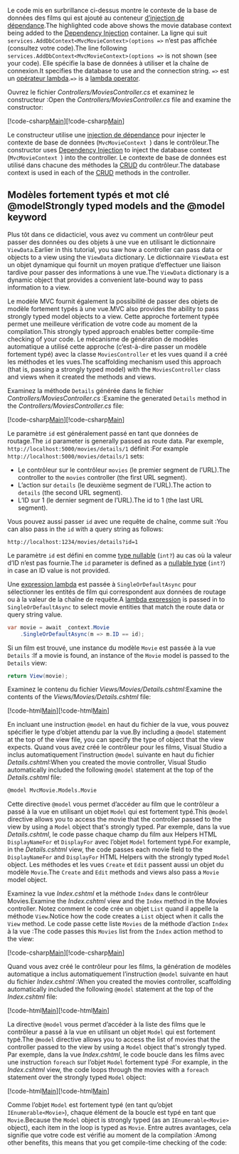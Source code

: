 <span data-ttu-id="efe43-101">Le code mis en surbrillance ci-dessus montre le contexte de la base de données des films qui est ajouté au conteneur [d’injection de dépendance](xref:fundamentals/dependency-injection).</span><span class="sxs-lookup"><span data-stu-id="efe43-101">The highlighted code above shows the movie database context being added to the [Dependency Injection](xref:fundamentals/dependency-injection) container.</span></span> <span data-ttu-id="efe43-102">La ligne qui suit `services.AddDbContext<MvcMovieContext>(options =>` n’est pas affichée (consultez votre code).</span><span class="sxs-lookup"><span data-stu-id="efe43-102">The line following `services.AddDbContext<MvcMovieContext>(options =>` is not shown (see your code).</span></span> <span data-ttu-id="efe43-103">Elle spécifie la base de données à utiliser et la chaîne de connexion.</span><span class="sxs-lookup"><span data-stu-id="efe43-103">It specifies the database to use and the connection string.</span></span> <span data-ttu-id="efe43-104">`=>` est un [opérateur lambda](https://docs.microsoft.com/dotnet/articles/csharp/language-reference/operators/lambda-operator).</span><span class="sxs-lookup"><span data-stu-id="efe43-104">`=>` is a [lambda operator](https://docs.microsoft.com/dotnet/articles/csharp/language-reference/operators/lambda-operator).</span></span>

<span data-ttu-id="efe43-105">Ouvrez le fichier *Controllers/MoviesController.cs* et examinez le constructeur :</span><span class="sxs-lookup"><span data-stu-id="efe43-105">Open the *Controllers/MoviesController.cs* file and examine the constructor:</span></span>

<!-- l.. Make copy of Movies controller because we comment out the initial index method and update it later  -->

<span data-ttu-id="efe43-106">[!code-csharp[Main](../../tutorials/first-mvc-app/start-mvc/sample/MvcMovie/Controllers/MC1.cs?name=snippet_1)]</span><span class="sxs-lookup"><span data-stu-id="efe43-106">[!code-csharp[Main](../../tutorials/first-mvc-app/start-mvc/sample/MvcMovie/Controllers/MC1.cs?name=snippet_1)]</span></span> 

<span data-ttu-id="efe43-107">Le constructeur utilise une [injection de dépendance](xref:fundamentals/dependency-injection) pour injecter le contexte de base de données (`MvcMovieContext `) dans le contrôleur.</span><span class="sxs-lookup"><span data-stu-id="efe43-107">The constructor uses [Dependency Injection](xref:fundamentals/dependency-injection) to inject the database context (`MvcMovieContext `) into the controller.</span></span> <span data-ttu-id="efe43-108">Le contexte de base de données est utilisé dans chacune des méthodes la [CRUD](https://en.wikipedia.org/wiki/Create,_read,_update_and_delete) du contrôleur.</span><span class="sxs-lookup"><span data-stu-id="efe43-108">The database context is used in each of the [CRUD](https://en.wikipedia.org/wiki/Create,_read,_update_and_delete) methods in the controller.</span></span>

<a name=strongly-typed-models-keyword-label></a>

## <a name="strongly-typed-models-and-the-model-keyword"></a><span data-ttu-id="efe43-109">Modèles fortement typés et mot clé @model</span><span class="sxs-lookup"><span data-stu-id="efe43-109">Strongly typed models and the @model keyword</span></span>

<span data-ttu-id="efe43-110">Plus tôt dans ce didacticiel, vous avez vu comment un contrôleur peut passer des données ou des objets à une vue en utilisant le dictionnaire `ViewData`.</span><span class="sxs-lookup"><span data-stu-id="efe43-110">Earlier in this tutorial, you saw how a controller can pass data or objects to a view using the `ViewData` dictionary.</span></span> <span data-ttu-id="efe43-111">Le dictionnaire `ViewData` est un objet dynamique qui fournit un moyen pratique d’effectuer une liaison tardive pour passer des informations à une vue.</span><span class="sxs-lookup"><span data-stu-id="efe43-111">The `ViewData` dictionary is a dynamic object that provides a convenient late-bound way to pass information to a view.</span></span>

<span data-ttu-id="efe43-112">Le modèle MVC fournit également la possibilité de passer des objets de modèle fortement typés à une vue.</span><span class="sxs-lookup"><span data-stu-id="efe43-112">MVC also provides the ability to pass strongly typed model objects to a view.</span></span> <span data-ttu-id="efe43-113">Cette approche fortement typée permet une meilleure vérification de votre code au moment de la compilation.</span><span class="sxs-lookup"><span data-stu-id="efe43-113">This strongly typed approach enables better compile-time checking of your code.</span></span> <span data-ttu-id="efe43-114">Le mécanisme de génération de modèles automatique a utilisé cette approche (c’est-à-dire passer un modèle fortement typé) avec la classe `MoviesController` et les vues quand il a créé les méthodes et les vues.</span><span class="sxs-lookup"><span data-stu-id="efe43-114">The scaffolding mechanism used this approach (that is, passing a strongly typed model) with the `MoviesController` class and views when it created the methods and views.</span></span>

<span data-ttu-id="efe43-115">Examinez la méthode `Details` générée dans le fichier *Controllers/MoviesController.cs* :</span><span class="sxs-lookup"><span data-stu-id="efe43-115">Examine the generated `Details` method in the *Controllers/MoviesController.cs* file:</span></span>

<span data-ttu-id="efe43-116">[!code-csharp[Main](../../tutorials/first-mvc-app/start-mvc/sample/MvcMovie/Controllers/MoviesController.cs?name=snippet_details)]</span><span class="sxs-lookup"><span data-stu-id="efe43-116">[!code-csharp[Main](../../tutorials/first-mvc-app/start-mvc/sample/MvcMovie/Controllers/MoviesController.cs?name=snippet_details)]</span></span>

<span data-ttu-id="efe43-117">Le paramètre `id` est généralement passé en tant que données de routage.</span><span class="sxs-lookup"><span data-stu-id="efe43-117">The `id` parameter is generally passed as route data.</span></span> <span data-ttu-id="efe43-118">Par exemple, `http://localhost:5000/movies/details/1` définit :</span><span class="sxs-lookup"><span data-stu-id="efe43-118">For example `http://localhost:5000/movies/details/1` sets:</span></span>

* <span data-ttu-id="efe43-119">Le contrôleur sur le contrôleur `movies` (le premier segment de l’URL).</span><span class="sxs-lookup"><span data-stu-id="efe43-119">The controller to the `movies` controller (the first URL segment).</span></span>
* <span data-ttu-id="efe43-120">L’action sur `details` (le deuxième segment de l’URL).</span><span class="sxs-lookup"><span data-stu-id="efe43-120">The action to `details` (the second URL segment).</span></span>
* <span data-ttu-id="efe43-121">L’ID sur 1 (le dernier segment de l’URL).</span><span class="sxs-lookup"><span data-stu-id="efe43-121">The id to 1 (the last URL segment).</span></span>

<span data-ttu-id="efe43-122">Vous pouvez aussi passer `id` avec une requête de chaîne, comme suit :</span><span class="sxs-lookup"><span data-stu-id="efe43-122">You can also pass in the `id` with a query string as follows:</span></span>

`http://localhost:1234/movies/details?id=1`

<span data-ttu-id="efe43-123">Le paramètre `id` est défini en comme [type nullable](https://docs.microsoft.com/dotnet/csharp/programming-guide/nullable-types/index) (`int?`) au cas où la valeur d’ID n’est pas fournie.</span><span class="sxs-lookup"><span data-stu-id="efe43-123">The `id` parameter is defined as a [nullable type](https://docs.microsoft.com/dotnet/csharp/programming-guide/nullable-types/index) (`int?`) in case an ID value is not provided.</span></span>

<span data-ttu-id="efe43-124">Une [expression lambda](https://docs.microsoft.com/dotnet/articles/csharp/programming-guide/statements-expressions-operators/lambda-expressions) est passée à `SingleOrDefaultAsync` pour sélectionner les entités de film qui correspondent aux données de routage ou à la valeur de la chaîne de requête.</span><span class="sxs-lookup"><span data-stu-id="efe43-124">A [lambda expression](https://docs.microsoft.com/dotnet/articles/csharp/programming-guide/statements-expressions-operators/lambda-expressions) is passed in to `SingleOrDefaultAsync` to select movie entities that match the route data or query string value.</span></span>

```csharp
var movie = await _context.Movie
    .SingleOrDefaultAsync(m => m.ID == id);
```

<span data-ttu-id="efe43-125">Si un film est trouvé, une instance du modèle `Movie` est passée à la vue `Details` :</span><span class="sxs-lookup"><span data-stu-id="efe43-125">If a movie is found, an instance of the `Movie` model is passed to the `Details` view:</span></span>

```csharp
return View(movie);
   ```

<span data-ttu-id="efe43-126">Examinez le contenu du fichier *Views/Movies/Details.cshtml*:</span><span class="sxs-lookup"><span data-stu-id="efe43-126">Examine the contents of the *Views/Movies/Details.cshtml* file:</span></span>

<span data-ttu-id="efe43-127">[!code-html[Main](../../tutorials/first-mvc-app/start-mvc/sample/MvcMovie/Views/Movies/DetailsOriginal.cshtml)]</span><span class="sxs-lookup"><span data-stu-id="efe43-127">[!code-html[Main](../../tutorials/first-mvc-app/start-mvc/sample/MvcMovie/Views/Movies/DetailsOriginal.cshtml)]</span></span>

<span data-ttu-id="efe43-128">En incluant une instruction `@model` en haut du fichier de la vue, vous pouvez spécifier le type d’objet attendu par la vue.</span><span class="sxs-lookup"><span data-stu-id="efe43-128">By including a `@model` statement at the top of the view file, you can specify the type of object that the view expects.</span></span> <span data-ttu-id="efe43-129">Quand vous avez créé le contrôleur pour les films, Visual Studio a inclus automatiquement l’instruction `@model` suivante en haut du fichier *Details.cshtml*:</span><span class="sxs-lookup"><span data-stu-id="efe43-129">When you created the movie controller, Visual Studio automatically included the following `@model` statement at the top of the *Details.cshtml* file:</span></span>

```HTML
@model MvcMovie.Models.Movie
   ```

<span data-ttu-id="efe43-130">Cette directive `@model` vous permet d’accéder au film que le contrôleur a passé à la vue en utilisant un objet `Model` qui est fortement typé.</span><span class="sxs-lookup"><span data-stu-id="efe43-130">This `@model` directive allows you to access the movie that the controller passed to the view by using a `Model` object that's strongly typed.</span></span> <span data-ttu-id="efe43-131">Par exemple, dans la vue *Details.cshtml*, le code passe chaque champ du film aux Helpers HTML `DisplayNameFor` et `DisplayFor` avec l’objet `Model` fortement typé.</span><span class="sxs-lookup"><span data-stu-id="efe43-131">For example, in the *Details.cshtml* view, the code passes each movie field to the `DisplayNameFor` and `DisplayFor` HTML Helpers with the strongly typed `Model` object.</span></span> <span data-ttu-id="efe43-132">Les méthodes et les vues `Create` et `Edit` passent aussi un objet du modèle `Movie`.</span><span class="sxs-lookup"><span data-stu-id="efe43-132">The `Create` and `Edit` methods and views also pass a `Movie` model object.</span></span>

<span data-ttu-id="efe43-133">Examinez la vue *Index.cshtml* et la méthode `Index` dans le contrôleur Movies.</span><span class="sxs-lookup"><span data-stu-id="efe43-133">Examine the *Index.cshtml* view and the `Index` method in the Movies controller.</span></span> <span data-ttu-id="efe43-134">Notez comment le code crée un objet `List` quand il appelle la méthode `View`.</span><span class="sxs-lookup"><span data-stu-id="efe43-134">Notice how the code creates a `List` object when it calls the `View` method.</span></span> <span data-ttu-id="efe43-135">Le code passe cette liste `Movies` de la méthode d’action `Index` à la vue :</span><span class="sxs-lookup"><span data-stu-id="efe43-135">The code passes this `Movies` list from the `Index` action method to the view:</span></span>

<span data-ttu-id="efe43-136">[!code-csharp[Main](../../tutorials/first-mvc-app/start-mvc/sample/MvcMovie/Controllers/MC1.cs?name=snippet_index)]</span><span class="sxs-lookup"><span data-stu-id="efe43-136">[!code-csharp[Main](../../tutorials/first-mvc-app/start-mvc/sample/MvcMovie/Controllers/MC1.cs?name=snippet_index)]</span></span>

<span data-ttu-id="efe43-137">Quand vous avez créé le contrôleur pour les films, la génération de modèles automatique a inclus automatiquement l’instruction `@model` suivante en haut du fichier *Index.cshtml* :</span><span class="sxs-lookup"><span data-stu-id="efe43-137">When you created the movies controller, scaffolding automatically included the following `@model` statement at the top of the *Index.cshtml* file:</span></span>

<!-- Copy Index.cshtml to IndexOriginal.cshtml -->

<span data-ttu-id="efe43-138">[!code-html[Main](../../tutorials/first-mvc-app/start-mvc/sample/MvcMovie/Views/Movies/IndexOriginal.cshtml?range=1)]</span><span class="sxs-lookup"><span data-stu-id="efe43-138">[!code-html[Main](../../tutorials/first-mvc-app/start-mvc/sample/MvcMovie/Views/Movies/IndexOriginal.cshtml?range=1)]</span></span>

<span data-ttu-id="efe43-139">La directive `@model` vous permet d’accéder à la liste des films que le contrôleur a passé à la vue en utilisant un objet `Model` qui est fortement typé.</span><span class="sxs-lookup"><span data-stu-id="efe43-139">The `@model` directive allows you to access the list of movies that the controller passed to the view by using a `Model` object that's strongly typed.</span></span> <span data-ttu-id="efe43-140">Par exemple, dans la vue *Index.cshtml*, le code boucle dans les films avec une instruction `foreach` sur l’objet `Model` fortement typé :</span><span class="sxs-lookup"><span data-stu-id="efe43-140">For example, in the *Index.cshtml* view, the code loops through the movies with a `foreach` statement over the strongly typed `Model` object:</span></span>

<span data-ttu-id="efe43-141">[!code-html[Main](../../tutorials/first-mvc-app/start-mvc/sample/MvcMovie/Views/Movies/IndexOriginal.cshtml?highlight=1,31,34,37,40,43,46-48)]</span><span class="sxs-lookup"><span data-stu-id="efe43-141">[!code-html[Main](../../tutorials/first-mvc-app/start-mvc/sample/MvcMovie/Views/Movies/IndexOriginal.cshtml?highlight=1,31,34,37,40,43,46-48)]</span></span>

<span data-ttu-id="efe43-142">Comme l’objet `Model` est fortement typé (en tant qu’objet `IEnumerable<Movie>`), chaque élément de la boucle est typé en tant que `Movie`.</span><span class="sxs-lookup"><span data-stu-id="efe43-142">Because the `Model` object is strongly typed (as an `IEnumerable<Movie>` object), each item in the loop is typed as `Movie`.</span></span> <span data-ttu-id="efe43-143">Entre autres avantages, cela signifie que votre code est vérifié au moment de la compilation :</span><span class="sxs-lookup"><span data-stu-id="efe43-143">Among other benefits, this means that you get compile-time checking of the code:</span></span>
